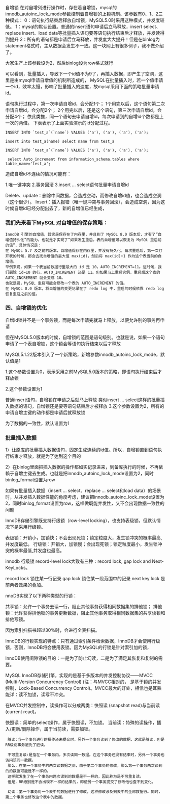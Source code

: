 

自增锁
在对自增列进行操作时，存在着自增锁，mysql的innodb_autoinc_lock_mode参数控制着自增锁的上锁机制。该参数有0、1、2三种模式：
0：语句执行结束后释放自增锁，MySQL5.0时采用这种模式，并发度较低。
1：mysql的默认设置。普通的insert语句申请后立马释放，insert select、replace insert、load data等批量插入语句要等语句执行结束后才释放，并发读得到提升
2：所有的语句都是申请后立马释放，并发度大大提升！但是在binlog为statement格式时，主从数据会发生不一致。这一块网上有很多例子，我不做介绍了。

大家生产上该参数设为2，然后binlog设为row格式就行



可以看到，批量插入，导致下一个id值不为9了，再插入数据，即产生了空洞，这里是由mysql申请自增值的机制所造成的，
MySQL在批量插入时，若一个值申请一个id，效率太慢，影响了批量插入的速度，故mysql采用下面的策略批量申请id。

语句执行过程中，第一次申请自增id，会分配1个；
1个用完以后，这个语句第二次申请自增id，会分配2个；
2个用完以后，还是这个语句，第三次申请自增id，会分配4个；
依此类推，同一个语句去申请自增id，每次申请到的自增id个数都是上一次的两倍。
下表表示了上面实验演示的id分配过程。

    	
    INSERT INTO `test_a`(`name`) VALUES ('a'), ('a'), ('a'), ('a');
    
    insert into test_a(name) select name from test_a
    
    INSERT INTO `test_a`(`name`) VALUES ('a'), ('a'), ('a'), ('a');
    
     select Auto_increment from information_schema.tables where table_name='test_a';

造成自增id不连续的情况可能有：

1.唯一键冲突
2.事务回滚
3.insert ... select语句批量申请自增id


Delete、update：删除中间数据，会造成空动，而修改自增id值，也会造成空洞（这个很少）。
Insert：插入报错（唯一键冲突与事务回滚），会造成空洞，因为这时候自增id已经分配出去了，新的自增值已经生成，


### 我们先来看下MySQL 对自增值的保存策略：

    InnoDB 引擎的自增值，其实是保存在了内存里，并且到了 MySQL 8.0 版本后，才有了“自增值持久化”的能力，也就是才实现了“如果发生重启，表的自增值可以恢复为 MySQL 重启前的值”，具体情况是：
    在 MySQL 5.7 及之前的版本，自增值保存在内存里，并没有持久化。每次重启后，第一次打开表的时候，都会去找自增值的最大值 max(id)，然后将 max(id)+1 作为这个表当前的自增值。
    举例来说，如果一个表当前数据行里最大的 id 是 10，AUTO_INCREMENT=11。这时候，我们删除 id=10 的行，AUTO_INCREMENT 还是 11。但如果马上重启实例，重启后这个表的 AUTO_INCREMENT 就会变成 10。
    也就是说，MySQL 重启可能会修改一个表的 AUTO_INCREMENT 的值。
    在 MySQL 8.0 版本，将自增值的变更记录在了 redo log 中，重启的时候依靠 redo log 恢复重启之前的值。



### 四、自增锁的优化
自增id锁并不是一个事务锁，而是每次申请完就马上释放，以便允许别的事务再申请

但在MySQL5.0版本的时候，自增锁的范围是语句级别。也就是说，如果一个语句申请了一个表自增锁，这个锁会等语句执行结束以后才释放

MySQL5.1.22版本引入了一个新策略，新增参数innodb_autoinc_lock_mode，默认值是1

1.这个参数设置为0，表示采用之前MySQL5.0版本的策略，即语句执行结束后才释放锁

2.这个参数设置为1

普通insert语句，自增锁在申请之后就马上释放
类似insert … select这样的批量插入数据的语句，自增锁还是要等语句结束后才被释放
3.这个参数设置为2，所有的申请自增主键的动作都是申请后就释放锁

为了数据的一致性，默认设置为1



### 批量插入数据

1）让原库的批量插入数据语句，固定生成连续的id值。所以，自增锁直到语句执行结束才释放，就是为了达到这个目的

2）在binlog里面把插入数据的操作都如实记录进来，到备库执行的时候，不再依赖于自增主键去生成。也就是把innodb_autoinc_lock_mode设置为2，同时binlog_format设置为row

如果有批量插入数据（insert … select、replace … select和load data）的场景时，从并发插入数据性能的角度考虑，建议把innodb_autoinc_lock_mode设置为2，同时binlog_format设置为row，这样做既能并发性，又不会出现数据一致性的问题




InnoDB存储引擎既支持行级锁（row-level locking），也支持表级锁，但默认情况下是采用行级锁。

表级锁：开销小，加锁快；不会出现死锁；锁定粒度大，发生锁冲突的概率最高,并发度最低。
行级锁：开销大，加锁慢；会出现死锁；锁定粒度最小，发生锁冲突的概率最低,并发度也最高。

innodb 行级锁 record-level
lock大致有三种：record lock, gap lock and Next-KeyLocks。

record lock 锁住某一行记录
gap lock 锁住某一段范围中的记录
next key lock 是前两者效果的叠加。

nnoDB实现了以下两种类型的行锁：

共享锁：允许一个事务去读一行，阻止其他事务获得相同数据集的排他锁；
排他锁：允许获得排他锁的事务更新数据，阻止其他事务取得相同数据集的共享读锁和排他写锁。







因为索引扫描书超过30%时，会进行全表扫描。


InnoDB的行锁实现的特点：只有通过索引条件检索数据，InnoDB才会使用行级锁，否则，InnoDB将会使用表锁。因为MySQL的行锁是针对索引加的锁，

InnoDB使用间隙锁的目的：一是为了防止幻读，二是为了满足其恢复和复制的需要。



MySQL InnoDB存储引擎，实现的是基于多版本的并发控制协议——MVCC (Multi-Version Concurrency Control) (注：与MVCC相对的，
是基于锁的并发控制，Lock-Based Concurrency Control)。MVCC最大的好处，相信也是耳熟能详：读不加锁，读写不冲突。



在MVCC并发控制中，读操作可以分成两类：快照读 (snapshot read)与当前读 (current read)。

快照读：简单的select操作，属于快照读，不加锁。
 当前读：特殊的读操作，插入/更新/删除操作，属于当前读，需要加锁。
 
 
 
     脏读:当一个事务进行的操作还未提交时，另外一个事务读到了修改的数据，这就是脏读，但是RR级别事务避免了脏读。  
     
     不可重复读:是指在一个事务内，多次读同一数据。在这个事务还没有结束时，另外一个事务也访问该同一数据。
     那么，在第一个事务中的两次读数据之间，由于第二个事务的修改，那么第一个事务两次读到的的数据可能是不一样的。
     这样就发生了在一个事务内两次读到的数据是不一样的，因此称为是不可重复读。
     但是，RR级别是不会出现不一样的结果的，即使另一个事务提交了修改他也查不到变化。  
       
     幻读：第一个事务对一个表中的数据进行了修改，这种修改涉及到表中的全部数据行。同时，第二个事务也修改这个表中的数据，  